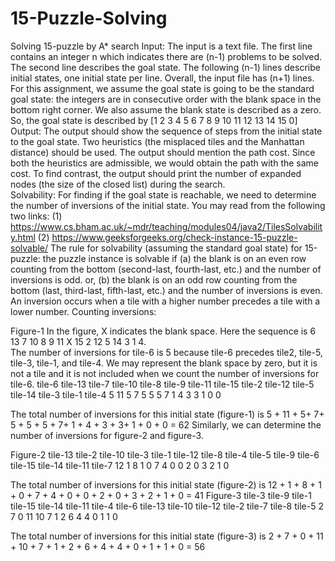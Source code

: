 # 15-Puzzle-Solving

Solving 15-puzzle by A* search 
Input: The input is a text file. The first line contains an integer n which indicates there are (n-1) problems to be solved. The second line describes the goal state.  The following (n-1) lines describe initial states, one initial state per line. Overall, the input file has (n+1) lines.  
For this assignment, we assume the goal state is going to be the standard goal state: the integers are in consecutive order with the blank space in the bottom  right corner. We also assume the blank state is described as a zero. So, the goal state is described by [1 2 3 4 5 6 7 8 9 10 11 12 13 14 15 0] 
Output: The output should show the sequence of steps from the initial state to the goal state. Two heuristics (the misplaced tiles and the Manhattan distance)  should be used. The output should mention the path cost. Since both the heuristics are admissible, we would obtain the path with the same cost. To find  contrast, the output should print the number of expanded nodes (the size of the closed list) during the search.  
Solvability: For finding if the goal state is reachable, we need to determine the number of inversions of the initial state. You may read from the following two  links: 
(1) https://www.cs.bham.ac.uk/~mdr/teaching/modules04/java2/TilesSolvability.html 
(2) https://www.geeksforgeeks.org/check-instance-15-puzzle-solvable/ 
The rule for solvability (assuming the standard goal state) for 15-puzzle: 
the puzzle instance is solvable if 
(a) the blank is on an even row counting from the bottom (second-last, fourth-last, etc.) and the number of inversions is odd. or, 
(b) the blank is on an odd row counting from the bottom (last, third-last, fifth-last, etc.) and the number of inversions is even. An inversion occurs when a tile with a higher number precedes a tile with a lower number.
Counting inversions: 

Figure-1 
In the figure, X indicates the blank space. Here the sequence is 6 13 7 10 8 9 11 X 15 2 12 5 14 3 1 4.  
The number of inversions for tile-6 is 5 because tile-6 precedes tile2, tile-5, tile-3, tile-1, and tile-4. We may represent the blank space by zero, but it is not a tile  and it is not included when we count the number of inversions for tile-6. 
tile-6 
tile-13 
tile-7 
tile-10 
tile-8 
tile-9 
tile-11 
tile-15 
tile-2 
tile-12 
tile-5 
tile-14 
tile-3 
tile-1 
tile-4
5 
11 
5 
7 
5 
5 
5 
7 
1 
4 
3 
3 
1 
0 
0



The total number of inversions for this initial state (figure-1) is 5 + 11 + 5+ 7+ 5 + 5 + 5 + 7+ 1 + 4 + 3 + 3+ 1 + 0 + 0 = 62 
Similarly, we can determine the number of inversions for figure-2 and figure-3.

Figure-2 
tile-13 
tile-2 
tile-10 
tile-3 
tile-1 
tile-12 
tile-8 
tile-4 
tile-5 
tile-9 
tile-6 
tile-15 
tile-14 
tile-11 
tile-7
12 
1 
8 
1 
0 
7 
4 
0 
0 
2 
0 
3 
2 
1 
0



The total number of inversions for this initial state (figure-2) is 12 + 1 + 8 + 1 + 0 + 7 + 4 + 0 + 0 + 2 + 0 + 3 + 2 + 1 + 0 = 41 
Figure-3 
tile-3 
tile-9 
tile-1 
tile-15 
tile-14 
tile-11 
tile-4 
tile-6 
tile-13 
tile-10 
tile-12 
tile-2 
tile-7 
tile-8 
tile-5
2 
7 
0 
11 
10 
7 
1 
2 
6 
4 
4 
0 
1 
1 
0



The total number of inversions for this initial state (figure-3) is 2 + 7 + 0 + 11 + 10 + 7 + 1 + 2 + 6 + 4 + 4 + 0 + 1 + 1 + 0 = 56
